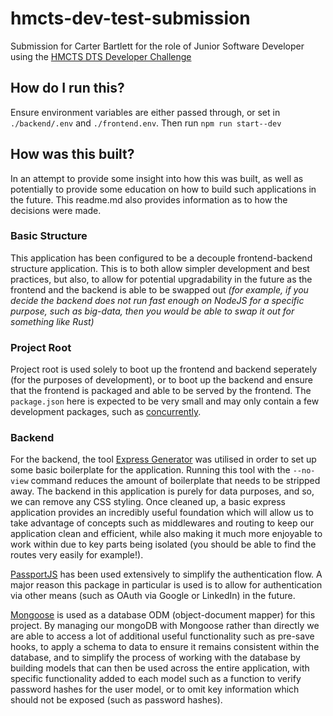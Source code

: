 # hmcts-dev-test-submission
Submission for Carter Bartlett for the role of Junior Software Developer using the [HMCTS DTS Developer Challenge](https://github.com/hmcts/dts-developer-challenge)

## How do I run this?

Ensure environment variables are either passed through, or set in `./backend/.env` and `./frontend.env`. Then run `npm run start--dev`

## How was this built?

In an attempt to provide some insight into how this was built, as well as potentially to provide some education on how to build such applications in the future. This readme.md also provides information as to how the decisions were made.

### Basic Structure

This application has been configured to be a decouple frontend-backend structure application. This is to both allow simpler development and best practices, but also, to allow for potential upgradability in the future as the frontend and the backend is able to be swapped out _(for example, if you decide the backend does not run fast enough on NodeJS for a specific purpose, such as big-data, then you would be able to swap it out for something like Rust)_

### Project Root

Project root is used solely to boot up the frontend and backend seperately (for the purposes of development), or to boot up the backend and ensure that the frontend is packaged and able to be served by the frontend. The `package.json` here is expected to be very small and may only contain a few development packages, such as [concurrently](https://www.npmjs.com/package/concurrently).

### Backend

For the backend, the tool [Express Generator](https://expressjs.com/en/starter/generator.html) was utilised in order to set up some basic boilerplate for the application. Running this tool with the `--no-view` command reduces the amount of boilerplate that needs to be stripped away. The backend in this application is purely for data purposes, and so, we can remove any CSS styling. Once cleaned up, a basic express application provides an incredibly useful foundation which will allow us to take advantage of concepts such as middlewares and routing to keep our application clean and efficient, while also making it much more enjoyable to work within due to key parts being isolated (you should be able to find the routes very easily for example!).

[PassportJS](https://www.passportjs.org/) has been used extensively to simplify the authentication flow. A major reason this package in particular is used is to allow for authentication via other means (such as OAuth via Google or LinkedIn) in the future.

[Mongoose](https://mongoosejs.com/) is used as a database ODM (object-document mapper) for this project. By managing our mongoDB with Mongoose rather than directly we are able to access a lot of additional useful functionality such as pre-save hooks, to apply a schema to data to ensure it remains consistent within the database, and to simplify the process of working with the database by building models that can then be used across the entire application, with specific functionality added to each model such as a function to verify password hashes for the user model, or to omit key information which should not be exposed (such as password hashes).